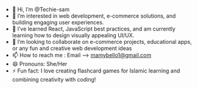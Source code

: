- 👋 Hi, I’m @Techie-sam
- 👀 I’m interested in web development, e-commerce solutions, and building engaging user experiences.
- 🌱 I’ve learned React, JavaScript best practices, and am currently learning how to design visually appealing UI/UX.
- 💞️ I’m looking to collaborate on e-commerce projects, educational apps, or any fun and creative web development ideas
- 📫 How to reach me : Email --> mamybello1@gmail.com
- 😄 Pronouns: She/Her
- ⚡ Fun fact: I love creating flashcard games for Islamic learning and combining creativity with coding!
